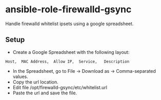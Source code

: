 # ansible-role-firewalld-gsync
Handle firewalld whitelist ipsets using a google spreadsheet.

## Setup
* Create a Google Spreadsheet with the following layout:
```
Host,  MAC Address,  Allow IP,  Service,   Description
```
* In the Spreadsheet, go to File -> Download as -> Comma-separated values.
* Copy the url location.
* Edit file /opt/firewalld-gsync/etc/whitelist.url
* Paste the url and save the file.
